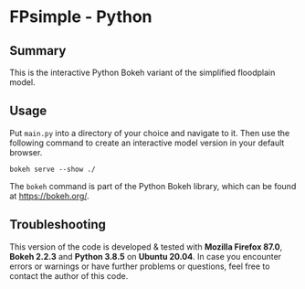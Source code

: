 # FPsimple - Python

## Summary
This is the interactive Python Bokeh variant of the simplified floodplain model.

## Usage
Put `main.py` into a directory of your choice and navigate to it. Then use the following command to create an interactive model version in your default browser.

    bokeh serve --show ./

The `bokeh` command is part of the Python Bokeh library, which can be found at https://bokeh.org/.

## Troubleshooting

This version of the code is developed & tested with **Mozilla Firefox 87.0**, **Bokeh 2.2.3** and **Python 3.8.5** on **Ubuntu 20.04**. In case you encounter errors or warnings or have further problems or questions, feel free to contact the author of this code.